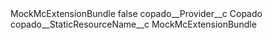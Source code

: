 <?xml version="1.0" encoding="UTF-8"?>
<CustomMetadata xmlns="http://soap.sforce.com/2006/04/metadata" xmlns:xsi="http://www.w3.org/2001/XMLSchema-instance" xmlns:xsd="http://www.w3.org/2001/XMLSchema">
    <label>MockMcExtensionBundle</label>
    <protected>false</protected>
    <values>
        <field>copado__Provider__c</field>
        <value xsi:type="xsd:string">Copado</value>
    </values>
    <values>
        <field>copado__StaticResourceName__c</field>
        <value xsi:type="xsd:string">MockMcExtensionBundle</value>
    </values>
</CustomMetadata>
